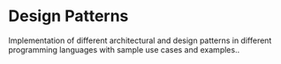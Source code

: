 # Design Patterns

Implementation of different architectural and design patterns in different programming languages with sample use cases and examples..
